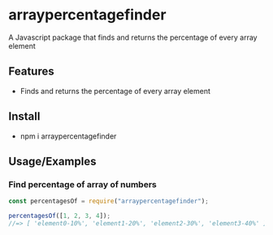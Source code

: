 
# arraypercentagefinder

A Javascript package that finds and returns the percentage of every array element

## Features
- Finds and returns the percentage of every array element

## Install
- npm i arraypercentagefinder

## Usage/Examples

### Find percentage of array of numbers
```javascript
const percentagesOf = require("arraypercentagefinder");

percentagesOf([1, 2, 3, 4]);
//=> [ 'element0-10%', 'element1-20%', 'element2-30%', 'element3-40%' ]
```

